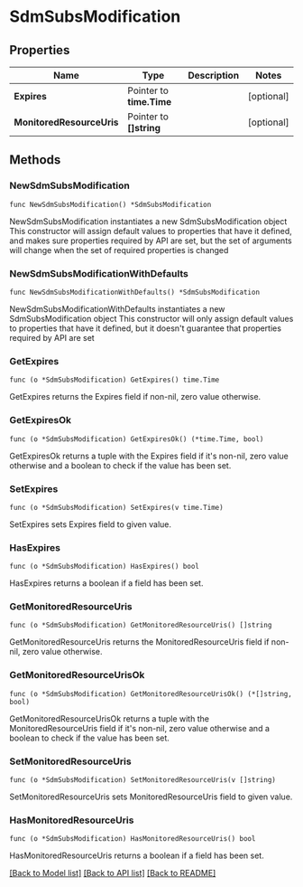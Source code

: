# SdmSubsModification

## Properties

Name | Type | Description | Notes
------------ | ------------- | ------------- | -------------
**Expires** | Pointer to **time.Time** |  | [optional] 
**MonitoredResourceUris** | Pointer to **[]string** |  | [optional] 

## Methods

### NewSdmSubsModification

`func NewSdmSubsModification() *SdmSubsModification`

NewSdmSubsModification instantiates a new SdmSubsModification object
This constructor will assign default values to properties that have it defined,
and makes sure properties required by API are set, but the set of arguments
will change when the set of required properties is changed

### NewSdmSubsModificationWithDefaults

`func NewSdmSubsModificationWithDefaults() *SdmSubsModification`

NewSdmSubsModificationWithDefaults instantiates a new SdmSubsModification object
This constructor will only assign default values to properties that have it defined,
but it doesn't guarantee that properties required by API are set

### GetExpires

`func (o *SdmSubsModification) GetExpires() time.Time`

GetExpires returns the Expires field if non-nil, zero value otherwise.

### GetExpiresOk

`func (o *SdmSubsModification) GetExpiresOk() (*time.Time, bool)`

GetExpiresOk returns a tuple with the Expires field if it's non-nil, zero value otherwise
and a boolean to check if the value has been set.

### SetExpires

`func (o *SdmSubsModification) SetExpires(v time.Time)`

SetExpires sets Expires field to given value.

### HasExpires

`func (o *SdmSubsModification) HasExpires() bool`

HasExpires returns a boolean if a field has been set.

### GetMonitoredResourceUris

`func (o *SdmSubsModification) GetMonitoredResourceUris() []string`

GetMonitoredResourceUris returns the MonitoredResourceUris field if non-nil, zero value otherwise.

### GetMonitoredResourceUrisOk

`func (o *SdmSubsModification) GetMonitoredResourceUrisOk() (*[]string, bool)`

GetMonitoredResourceUrisOk returns a tuple with the MonitoredResourceUris field if it's non-nil, zero value otherwise
and a boolean to check if the value has been set.

### SetMonitoredResourceUris

`func (o *SdmSubsModification) SetMonitoredResourceUris(v []string)`

SetMonitoredResourceUris sets MonitoredResourceUris field to given value.

### HasMonitoredResourceUris

`func (o *SdmSubsModification) HasMonitoredResourceUris() bool`

HasMonitoredResourceUris returns a boolean if a field has been set.


[[Back to Model list]](../README.md#documentation-for-models) [[Back to API list]](../README.md#documentation-for-api-endpoints) [[Back to README]](../README.md)


